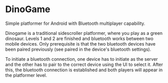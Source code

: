# DinoGame
Simple platformer for Android with Bluetooth multiplayer capability. 

Dinogame is a traditional sidescroller platformer, where you play as a green dinosaur.
Levels 1 and 2 are finished and bluetooth works between two mobile devices. Only prerequisite is that the two 
bluetooth devices have been paired previously (see paired in the device's bluetooth settings).

To initiate a bluetooth connection, one device has to initiate as the server and the other has to pair to the correct device using the UI to select it.
After this, the bluetooth connection is established and both players will appear in the platformer level.


